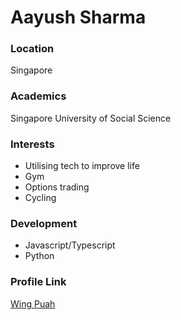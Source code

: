 # Aayush Sharma

### Location

Singapore

### Academics

Singapore University of Social Science

### Interests

- Utilising tech to improve life
- Gym
- Options trading
- Cycling

### Development

- Javascript/Typescript
- Python

### Profile Link

[Wing Puah](https://github.com/wing-puah)
